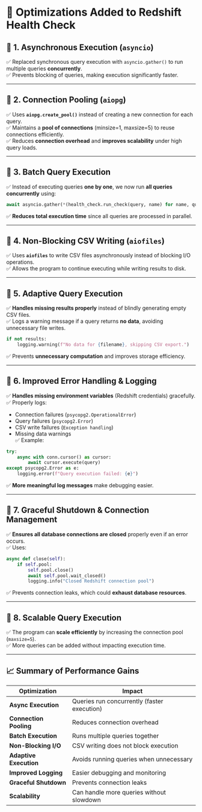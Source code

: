 # 🚀 Optimizations Added to Redshift Health Check

## 🔹 1. Asynchronous Execution (`asyncio`)
✅ Replaced synchronous query execution with `asyncio.gather()` to run multiple queries **concurrently**.  
✅ Prevents blocking of queries, making execution significantly faster.  

---

## 🔹 2. Connection Pooling (`aiopg`)
✅ Uses **`aiopg.create_pool()`** instead of creating a new connection for each query.  
✅ Maintains a **pool of connections** (minsize=1, maxsize=5) to reuse connections efficiently.  
✅ Reduces **connection overhead** and **improves scalability** under high query loads.  

---

## 🔹 3. Batch Query Execution
✅ Instead of executing queries **one by one**, we now run **all queries concurrently** using:  
   ```python
   await asyncio.gather(*(health_check.run_check(query, name) for name, query in queries.items()))
   ```
✅ **Reduces total execution time** since all queries are processed in parallel.  

---

## 🔹 4. Non-Blocking CSV Writing (`aiofiles`)
✅ Uses **`aiofiles`** to write CSV files asynchronously instead of blocking I/O operations.  
✅ Allows the program to continue executing while writing results to disk.  

---

## 🔹 5. Adaptive Query Execution
✅ **Handles missing results properly** instead of blindly generating empty CSV files.  
✅ Logs a warning message if a query returns **no data**, avoiding unnecessary file writes.  
   ```python
   if not results:
       logging.warning(f"No data for {filename}, skipping CSV export.")
   ```
✅ Prevents **unnecessary computation** and improves storage efficiency.  

---

## 🔹 6. Improved Error Handling & Logging
✅ **Handles missing environment variables** (Redshift credentials) gracefully.  
✅ Properly logs:
   - Connection failures (`psycopg2.OperationalError`)  
   - Query failures (`psycopg2.Error`)  
   - CSV write failures (`Exception handling`)  
   - Missing data warnings  
✅ Example:
   ```python
   try:
       async with conn.cursor() as cursor:
           await cursor.execute(query)
   except psycopg2.Error as e:
       logging.error(f"Query execution failed: {e}")
   ```
✅ **More meaningful log messages** make debugging easier.  

---

## 🔹 7. Graceful Shutdown & Connection Management
✅ **Ensures all database connections are closed** properly even if an error occurs.  
✅ Uses:
   ```python
   async def close(self):
       if self.pool:
           self.pool.close()
           await self.pool.wait_closed()
           logging.info("Closed Redshift connection pool")
   ```
✅ Prevents connection leaks, which could **exhaust database resources**.  

---

## 🔹 8. Scalable Query Execution
✅ The program can **scale efficiently** by increasing the connection pool (`maxsize=5`).  
✅ More queries can be added without impacting execution time.  

---

## 📈 Summary of Performance Gains

| **Optimization**             | **Impact**                                   |
|-----------------------------|---------------------------------------------|
| **Async Execution**         | Queries run concurrently (faster execution) |
| **Connection Pooling**      | Reduces connection overhead                 |
| **Batch Execution**         | Runs multiple queries together              |
| **Non-Blocking I/O**        | CSV writing does not block execution        |
| **Adaptive Execution**      | Avoids running queries when unnecessary     |
| **Improved Logging**        | Easier debugging and monitoring             |
| **Graceful Shutdown**       | Prevents connection leaks                   |
| **Scalability**             | Can handle more queries without slowdown    |


